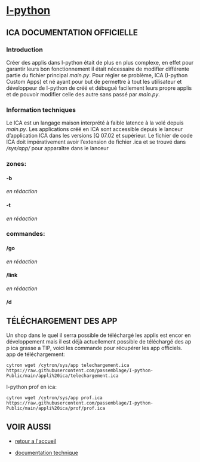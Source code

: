 # **[I-python](https://passemblage.github.io/I-python-Public/web)**

## **ICA DOCUMENTATION OFFICIELLE**

### Introduction
Créer des applis dans I-python était de plus en plus complexe, en effet pour garantir leurs bon fonctionnement il était nécessaire de modifier différente partie du fichier principal *main.py*. Pour régler se problème, ICA (I-python Custom Apps) et né ayant pour but de permettre à tout les utilisateur et développeur de I-python de créé et débugué facilement leurs propre applis et de pouvoir modifier celle des autre sans passé par *main.py*.

### Information techniques
Le ICA est un langage maison interprété à faible latence à la volé depuis *main.py*. Les applications créé en ICA sont accessible depuis le lanceur d’application ICA dans les versions [Q 07.02 et supérieur. Le fichier de code ICA doit impérativement avoir l’extension de fichier .ica et se trouvé dans */sys/app/* pour apparaître dans le lanceur

### zones:
#### -b
*en rédaction*
#### -t
*en rédaction*

### commandes:
#### /go
*en rédaction*
#### /link
*en rédaction*
#### /d

## **TÉLÉCHARGEMENT DES APP**
Un shop dans le quel il serra possible de téléchargé les applis est encor en développement mais il est déjà actuellement possible de téléchargé des app ica grasse a TIP, voici les commande pour récupérer les app officiels.
app de téléchargement:
```
cytron wget /cytron/sys/app telechargement.ica https://raw.githubusercontent.com/passemblage/I-python-Public/main/appli%20ica/telechargement.ica
```
I-python prof en ica:
```
cytron wget /cytron/sys/app prof.ica https://raw.githubusercontent.com/passemblage/I-python-Public/main/appli%20ica/prof/prof.ica
```

## **VOIR AUSSI**

- [retour a l'accueil](https://passemblage.github.io/I-python-Public/)

- [documentation technique](https://passemblage.github.io/I-python-Public/web/doc-technique)